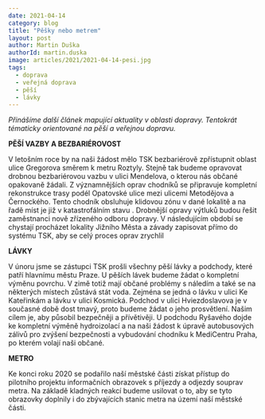 ```yaml
---
date: 2021-04-14
category: blog
title: "Pěšky nebo metrem"
layout: post
author: Martin Duška
authorId: martin.duska
image: articles/2021/2021-04-14-pesi.jpg
tags: 
  - doprava
  - veřejná doprava
  - pěší
  - lávky
---
```


*Přinášíme další článek mapující aktuality v oblasti dopravy. Tentokrát tématicky orientované na pěší a veřejnou dopravu.*

**PĚŠÍ VAZBY A BEZBARIÉROVOST**

V letošním roce by na naši žádost mělo TSK bezbariérově zpřístupnit oblast ulice Gregorova směrem k metru Roztyly. Stejně tak budeme opravovat drobnou bezbariérovou vazbu v ulici Mendelova, o kterou nás občané opakovaně žádali. Z významnějších oprav chodníků se připravuje kompletní rekonstrukce trasy podél Opatovské ulice mezi ulicemi Metodějova a Černockého. Tento chodník obsluhuje klidovou zónu v dané lokalitě a na řadě míst je již v katastrofálním stavu . Drobnější opravy výtluků  budou řešit zaměstnanci nově zřízeného odboru dopravy. V následujícím období se chystají procházet lokality Jižního Města a závady zapisovat přímo do systému TSK, aby se celý proces oprav zrychlil     

**LÁVKY**

V únoru jsme se zástupci TSK prošli všechny pěší lávky a podchody, které patří hlavnímu městu Praze. U pěších lávek budeme žádat o kompletní výměnu povrchu. V zimě totiž mají občané problémy s náledím a také se na některých místech zůstává stát voda. Zejména se jedná o lávku v ulici Ke Kateřinkám a lávku v ulici Kosmická. Podchod v ulici Hviezdoslavova je v současné době dost tmavý, proto budeme žádat o jeho prosvětlení. Našim cílem je, aby působil bezpečněji a přívětivěji. U podchodu Ryšavého dojde ke kompletní výměně hydroizolací a na naši žádost k úpravě autobusových zálivů pro zvýšení bezpečnosti a vybudování chodníku k MediCentru Praha, po kterém volají naši občané.

**METRO**

Ke konci roku 2020 se podařilo naší městské části získat přístup do pilotního projektu informačních obrazovek s příjezdy a odjezdy souprav metra. Na základě kladných reakcí budeme usilovat o to, aby se tyto obrazovky doplnily i do zbývajících stanic metra na území naší městské části. 
